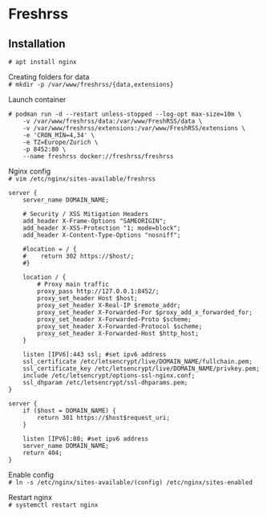 # Freshrss
## Installation
`# apt install nginx`  

Creating folders for data  
`# mkdir -p /var/www/freshrss/{data,extensions}`  

Launch container  
```
# podman run -d --restart unless-stopped --log-opt max-size=10m \
    -v /var/www/freshrss/data:/var/www/FreshRSS/data \
    -v /var/www/freshrss/extensions:/var/www/FreshRSS/extensions \
    -e 'CRON_MIN=4,34' \
    -e TZ=Europe/Zurich \
    -p 8452:80 \
    --name freshrss docker://freshrss/freshrss
```

Nginx config  
`# vim /etc/nginx/sites-available/freshrss`  

```
server {
    server_name DOMAIN_NAME;

    # Security / XSS Mitigation Headers
    add_header X-Frame-Options "SAMEORIGIN";
    add_header X-XSS-Protection "1; mode=block";
    add_header X-Content-Type-Options "nosniff";

    #location = / {
    #    return 302 https://$host/;
    #}

    location / {
        # Proxy main traffic
        proxy_pass http://127.0.0.1:8452/;
        proxy_set_header Host $host;
        proxy_set_header X-Real-IP $remote_addr;
        proxy_set_header X-Forwarded-For $proxy_add_x_forwarded_for;
        proxy_set_header X-Forwarded-Proto $scheme;
        proxy_set_header X-Forwarded-Protocol $scheme;
        proxy_set_header X-Forwarded-Host $http_host;
    }

    listen [IPV6]:443 ssl; #set ipv6 address
    ssl_certificate /etc/letsencrypt/live/DOMAIN_NAME/fullchain.pem;
    ssl_certificate_key /etc/letsencrypt/live/DOMAIN_NAME/privkey.pem;
    include /etc/letsencrypt/options-ssl-nginx.conf;
    ssl_dhparam /etc/letsencrypt/ssl-dhparams.pem;
}

server {
    if ($host = DOMAIN_NAME) {
        return 301 https://$host$request_uri;
    }

    listen [IPV6]:80; #set ipv6 address
    server_name DOMAIN_NAME;
    return 404;
}
```

Enable config  
`# ln -s /etc/nginx/sites-available/(config) /etc/nginx/sites-enabled`  

Restart nginx  
`# systemctl restart nginx`  
